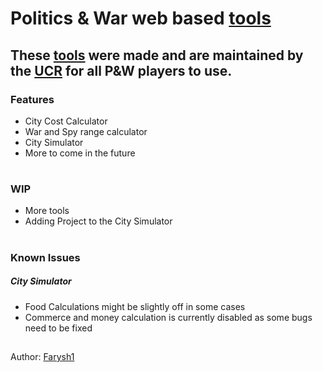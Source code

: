 # Politics & War web based [tools](https://farysh1.github.io/UCR_Tools/)

## These [tools](https://farysh1.github.io/UCR_Tools/) were made and are maintained by the [UCR](https://politicsandwar.com/alliance/id=8651) for all P&W players to use.

### Features
- City Cost Calculator
- War and Spy range calculator
- City Simulator
- More to come in the future

#

### WIP
- More tools
- Adding Project to the City Simulator

#

### Known Issues
##### City Simulator
- Food Calculations might be slightly off in some cases
- Commerce and money calculation is currently disabled as some bugs need to be fixed

##

Author: [Farysh1](https://github.com/Farysh1)
